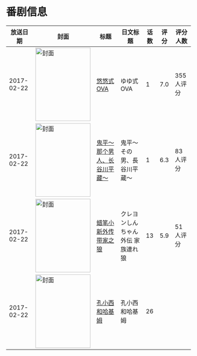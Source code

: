# 番剧信息

|放送日期|封面|标题|日文标题|话数|评分|评分人数|
|---|---|---|---|---|---|---|
|2017-02-22|<img src="//lain.bgm.tv/pic/cover/c/93/5c/175533_OMkhK.jpg" alt="封面" style="width:150px;height:200px;object-fit:cover;">|[悠悠式 OVA](https://bangumi.tv/subject/175533)|ゆゆ式 OVA|1|7.0|355人评分|
|2017-02-22|<img src="//lain.bgm.tv/pic/cover/c/43/aa/203325_WSXP1.jpg" alt="封面" style="width:150px;height:200px;object-fit:cover;">|[鬼平～那个男人、长谷川平藏～](https://bangumi.tv/subject/203325)|鬼平～その男、長谷川平蔵～|1|6.3|83人评分|
|2017-02-22|<img src="//lain.bgm.tv/pic/cover/c/bf/01/265792_H7bH0.jpg" alt="封面" style="width:150px;height:200px;object-fit:cover;">|[蜡笔小新外传 带家之狼](https://bangumi.tv/subject/265792)|クレヨンしんちゃん外伝 家族連れ狼|13|5.9|51人评分|
|2017-02-22|<img src="//lain.bgm.tv/pic/cover/c/60/27/497851_WA2lp.jpg" alt="封面" style="width:150px;height:200px;object-fit:cover;">|[孔小西和哈基姆](https://bangumi.tv/subject/497851)|孔小西和哈基姆|26|||
